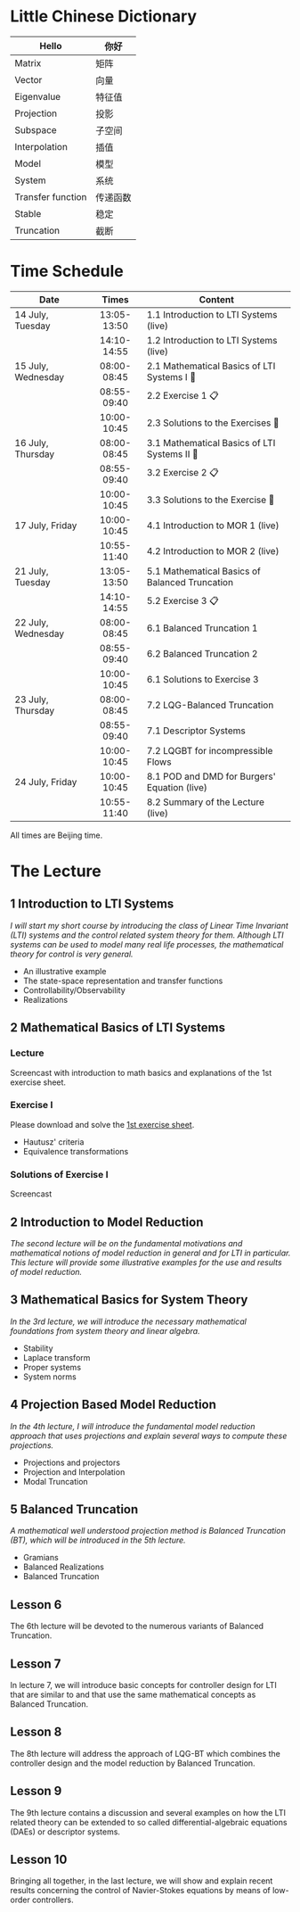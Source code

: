 # Little Chinese Dictionary

| Hello | 你好 |
--------|--------
| Matrix| 矩阵 |
| Vector| 向量 |
| Eigenvalue |特征值|
| Projection |投影|
| Subspace |子空间|
| Interpolation |插值|
| Model |模型|
| System |系统|
| Transfer function |传递函数|
| Stable |稳定|
| Truncation |截断|

# Time Schedule

| Date | Times | Content |
| ---- | :----: | ------- |
| 14 July, Tuesday    |  13:05-13:50 | 1.1  Introduction to LTI Systems (live) |
|                    |  14:10-14:55 | 1.2 Introduction to LTI Systems (live) |
| 15 July, Wednesday  |  08:00-08:45 | 2.1 Mathematical Basics of LTI Systems I :movie_camera: |
|                    |  08:55-09:40 | 2.2 Exercise 1 :clipboard: |
|                    |  10:00-10:45 | 2.3 Solutions to the Exercises :movie_camera: |
| 16 July, Thursday   |  08:00-08:45 | 3.1 Mathematical Basics of LTI Systems II :movie_camera: |
|                    |  08:55-09:40 | 3.2 Exercise 2 :clipboard:|
|                    |  10:00-10:45 | 3.3 Solutions to the Exercise :movie_camera: |
| 17 July, Friday    |  10:00-10:45 | 4.1 Introduction to MOR 1 (live) |
|                    |  10:55-11:40 | 4.2 Introduction to MOR 2 (live) |
| 21 July, Tuesday   |  13:05-13:50 | 5.1 Mathematical Basics of Balanced Truncation |
|                    |  14:10-14:55 | 5.2 Exercise 3 :clipboard: |
| 22 July, Wednesday |  08:00-08:45 | 6.1 Balanced Truncation 1 |
|                    |  08:55-09:40 | 6.2 Balanced Truncation 2 |
|                    |  10:00-10:45 | 6.1 Solutions to Exercise 3 |
| 23 July, Thursday  |  08:00-08:45 | 7.2 LQG-Balanced Truncation |
|                    |  08:55-09:40 | 7.1 Descriptor Systems |
|                    |  10:00-10:45 | 7.2 LQGBT for incompressible Flows |
| 24 July, Friday    |  10:00-10:45 | 8.1 POD and DMD for Burgers' Equation (live) |
|                    |  10:55-11:40 | 8.2 Summary of the Lecture (live) |

All times are Beijing time.

# The Lecture

## 1 Introduction to LTI Systems

*I will start my short course by introducing the class of Linear Time Invariant
(LTI) systems and the control related system theory for them. Although LTI
systems can be used to model many real life processes, the mathematical theory
for control is very general.*

 * An illustrative example
 * The state-space representation and transfer functions
 * Controllability/Observability
 * Realizations

## 2 Mathematical Basics of LTI Systems

### Lecture 

Screencast with introduction to math basics and explanations of the 1st exercise
sheet.

### Exercise I

Please download and solve the [1st exercise sheet](_exercises/exi.pdf).

 * Hautusz' criteria
 * Equivalence transformations

### Solutions of Exercise I

Screencast

## 2 Introduction to Model Reduction

*The second lecture will be on the fundamental motivations and mathematical
notions of model reduction in general and for LTI in particular. This lecture
will provide some illustrative examples for the use and results of model
reduction.*

## 3 Mathematical Basics for System Theory

*In the 3rd lecture, we will introduce the necessary mathematical foundations
from system theory and linear algebra.*

 * Stability
 * Laplace transform
 * Proper systems
 * System norms

## 4 Projection Based Model Reduction

*In the 4th lecture, I will introduce the fundamental model reduction approach
that uses projections and explain several ways to compute these projections.*

 * Projections and projectors
 * Projection and Interpolation
 * Modal Truncation

## 5 Balanced Truncation

*A mathematical well understood projection method is Balanced Truncation (BT),
which will be introduced in the 5th lecture.*

 * Gramians
 * Balanced Realizations
 * Balanced Truncation

## Lesson 6

The 6th lecture will be devoted to the numerous variants of Balanced Truncation.

## Lesson 7

In lecture 7, we will introduce basic concepts for controller design for LTI
that are similar to and that use the same mathematical concepts as Balanced
Truncation.

## Lesson 8

The 8th lecture will address the approach of LQG-BT which combines the
controller design and the model reduction by Balanced Truncation.

## Lesson 9

The 9th lecture contains a discussion and several examples on how the LTI
related theory can be extended to so called differential-algebraic equations
(DAEs) or descriptor systems.

## Lesson 10

Bringing all together, in the last lecture, we will show and explain recent
results concerning the control of Navier-Stokes equations by means of low-order
controllers.
